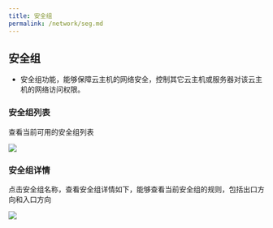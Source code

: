 ```yaml
---
title: 安全组
permalink: /network/seg.md
---
```


## 安全组
- 安全组功能，能够保障云主机的网络安全，控制其它云主机或服务器对该云主机的网络访问权限。
### 安全组列表

查看当前可用的安全组列表

![](~@vuepress/seg_list.png)

### 安全组详情
点击安全组名称，查看安全组详情如下，能够查看当前安全组的规则，包括出口方向和入口方向

![](~@vuepress/seg_detail.png)
